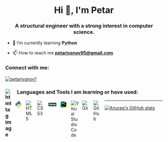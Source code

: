 <h1 align="center">Hi 👋, I'm Petar</h1>
<h3 align="center">A structural engineer with a strong interest in computer science.</h3>

- 🌱 I’m currently learning **Python**

- 📫 How to reach me **petarivanov95@gmail.com**

<h3 align="left">Connect with me:</h3>
<p align="left">
<a href="https://linkedin.com/in/petarivanov1" target="blank"><img align="center" src="https://raw.githubusercontent.com/rahuldkjain/github-profile-readme-generator/master/src/images/icons/Social/linked-in-alt.svg" alt="petarivanov1" height="30" width="40" /></a>
</p>

### <img align="left" alt="html tag image" src="https://media2.giphy.com/media/QssGEmpkyEOhBCb7e1/giphy.gif?cid=ecf05e47a0n3gi1bfqntqmob8g9aid1oyj2wr3ds3mg700bl&rid=giphy.gif" width="25" style="margin-right: 5px;"> &nbsp; Languages and Tools I am learning or have used:

<img align="left" alt="Python" width="26px" src="https://github.com/devicons/devicon/blob/v2.14.0/icons/python/python-original.svg" style="padding-right:10px;" />
<img align="left" alt="HTML5" width="26px" src="https://cdn.jsdelivr.net/gh/devicons/devicon/icons/html5/html5-original.svg" style="padding-right:10px;" />
<img align="left" alt="CSS3" width="26px" src="https://cdn.jsdelivr.net/gh/devicons/devicon/icons/css3/css3-original.svg" style="padding-right:10px;" />

<img align="left" alt="Django" width="26px" src="https://github.com/devicons/devicon/blob/v2.14.0/icons/django/django-original.svg" style="padding-right:10px;" />

<img align="left" alt="PyCharm" width="26px" src="https://github.com/devicons/devicon/blob/v2.14.0/icons/pycharm/pycharm-original.svg" style="padding-right:10px;" />
<img align="left" alt="Visual Studio Code" width="26px" src="https://cdn.jsdelivr.net/gh/devicons/devicon/icons/vscode/vscode-original.svg" style="padding-right:10px;" />

<img align="left" alt="Git" width="26px" src="https://cdn.jsdelivr.net/gh/devicons/devicon/icons/git/git-original.svg" style="padding-right:10px;" />
<img align="left" alt="GitHub" width="26px" src="https://user-images.githubusercontent.com/3369400/139447912-e0f43f33-6d9f-45f8-be46-2df5bbc91289.png" style="padding-right:10px;" />

---
[![Anurag's GitHub stats](https://github-readme-stats.vercel.app/api?username=petarivanov95&show_icons=true&theme=radical)](https://github.com/anuraghazra/github-readme-stats)

